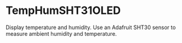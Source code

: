 # TempHumSHT31OLED
Display temperature and humidity. Use an Adafruit SHT30 sensor to measure ambient humidity and temperature.

